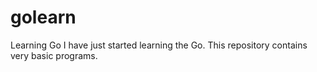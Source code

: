 # golearn
Learning Go
I have just started learning the Go.
This repository contains very basic programs.
